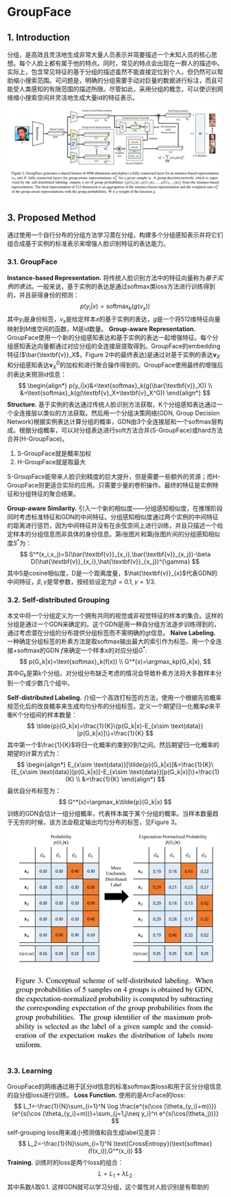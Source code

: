 # GroupFace

## 1. Introduction
分组，是高效且灵活地生成非常大量人员表示并简要描述一个未知人员的核心思想。每个人脸上都有属于他的特点。同时，常见的特点会出现在一群人的描述中。实际上，包含常见特征的基于分组的描述虽然不能直接定位到个人，但仍然可以帮助缩小搜索范围。可问题是，明确的分组需要手动对巨量的数据进行标注，而且可能受人类感知的有限范围的描述所限。尽管如此，采用分组的概念，可以使识别网络缩小搜索空间并灵活地生成大量id的特征表示。
![Figure 2](2.png "Figure 2")
## 3. Proposed Method
通过使用一个自行分布的分组方法学习潜在分组，构建多个分组感知表示并将它们组合成基于实例的标准表示来增强人脸识别特征的表达能力。
### 3.1. GroupFace
**Instance-based Representation.** 将传统人脸识别方法中的特征向量称为*基于实例的表达*。一般来说，基于实例的表达是通过softmax类loss方法进行训练得到的，并且获得身份的预测：
$$
p(y_i|x)=\text{softmax}_k(g(v_x))
$$
其中$y_i$是身份标签，$v_x$是给定样本$x$的基于实例的表达，$g$是一个将512维特征向量映射到M维空间的函数，M是id数量。
**Group-aware Representation.** GroupFace使用一个新的分组感知表达和基于实例的表达一起增强特征。每个分组感知表达向量都通过对应分组的全连接层提取得到。GroupFace的embedding 特征($\bar{\textbf{v}}_X$，Figure 2中的最终表达)是通过对基于实例的表达$\textbf{v}_X$和分组感知表达$\textbf{v}_X^G$的加权和进行聚合操作得到的。GroupFace使用最终的增强后的表达来预测id信息：
$$
\begin{align*}
p(y_i|x)&=\text{softmax}_k(g(\bar{\textbf{v}}_X)) \\
&=\text{softmax}_k(g(\textbf{v}_X+\textbf{v}_X^G))
\end{align*}
$$
**Structure.** 基于实例的表达通过传统人脸识别方法获取，K个分组感知表达通过一个全连接层以类似的方法获取。然后用一个分组决策网络(GDN, Group Decision Network)根据实例表达计算分组的概率，GDN由3个全连接层和一个softmax层构成。根据分组概率，可以对分组表达进行soft方法合并(S-GroupFace)或hard方法合并(H-GroupFace)。
1. S-GroupFace就是概率加权
2. H-GroupFace就是取最大

S-GroupFace能带来人脸识别精度的巨大提升，但是需要一些额外的资源；而H-GroupFace则更适合实际的应用。只需要少量的卷积操作。最终的特征是实例特征和分组特征的聚合结果。

**Group-aware Similarity.** 引入一个新的相似度——分组感知相似度，在推理阶段同时考虑标准特征和GDN的中间特征。分组感知相似度通过两个实例的中间特征的距离进行惩罚，因为中间特征并没有在余弦空间上进行训练，并且只描述一个给定样本的分组信息而非具体的身份信息。第i张图片和第j张图片间的分组感知相似度$S^*$为：
$$
S^*(x_i,x_j)=S(\bar{\textbf{v}}_{x_i},\bar{\textbf{v}}_{x_j})-\beta D(\hat{\textbf{v}}_{x_i},\hat{\textbf{v}}_{x_j})^{\gamma}
$$
其中S是cosine相似度，D是一个距离度量，$\hat{\textbf{v}}_{x}$代表GDN的中间特征，$\beta, \gamma$是常参数，按经验设定为$\beta=0.1,\gamma=1/3$.

### 3.2. Self-distributed Grouping
本文中将一个分组定义为一个拥有共同的视觉或非视觉特征的样本的集合。这样的分组是通过一个GDN来确定的。这个GDN是用一种自分组方法逐步训练得到的，通过考虑潜在分组的分布提供分组标签而不需明确的gt信息。
**Naïve Labeling.** 一种确定分组标签的朴素方法是取softmax输出最大的索引作为标签。用一个全连接+softmax的GDN $f$来确定一个样本x的对应分组$G^*$:
$$
p(G_k|x)=\text{softmax}_k(f(x)) \\
G^*(x)=\argmax_kp(G_k|x),
$$
其中$G_k$是第k个分组。对分组分布缺乏考虑的情况会导致朴素方法将大多数样本分到一个或少数几个组中。

**Self-distributed Labeling.** 介绍一个高效打标签的方法，使用一个根据先验概率规范化后的改良概率来生成均匀分布的分组标签。定义一个期望归一化概率$\tilde{p}$来平衡K个分组间的样本数量：
$$
\tilde{p}(G_k|x)=\frac{1}{K}\{p(G_k|x)-E_{x\sim \text{data}}[p(G_k|x)]\}+\frac{1}{K}
$$
其中第一个$\frac{1}{K}$将归一化概率约束到0到1之间。然后期望归一化概率的期望的计算方式为：
$$
\begin{align*}
E_{x\sim \text{data}}[\tilde{p}(G_k|x)]&=\frac{1}{K}\{E_{x\sim \text{data}}[p(G_k|x)]-E_{x\sim \text{data}}[p(G_k|x)]\}+\frac{1}{K} \\
&=\frac{1}{K}
\end{align*}
$$
最优自分布标签为：
$$
G^*(x)=\argmax_k\tilde{p}(G_k|x)
$$
训练的GDN会估计一组分组概率，代表样本属于某个分组的概率。当样本数量趋于无穷的时候，该方法会稳定输出均匀分布的标签，见Figure 3。
![Figure 3](3.png "Figure 3")

### 3.3. Learning
GroupFace的网络通过用于区分id信息的标准softmax类loss和用于区分分组信息的自分组loss进行训练。
**Loss Function.** 使用的是ArcFace的loss:
$$
L_1=-\frac{1}{N}\sum_{i=1}^N \log \frac{e^{s(\cos (\theta_{y_i}+m))}}{e^{s(\cos (\theta_{y_i}+m))}+\sum_{j=1,j\neq y_i}^n e^{s(\cos(\theta_j))}}
$$
self-grouping loss用来减小预测值和自生成label见差异：
$$
L_2=-\frac{1}{N}\sum_{i=1}^N \text{CrossEntropy}(\text{softmax}(f(x_i)),G^*(x_i))
$$
**Training.** 训练时的loss是两个loss的组合：
$$
L=L_1+\lambda L_2
$$ 
其中系数$\lambda$取0.1. 这样GDN就可以学习分组，这个属性对人脸识别是有帮助的
